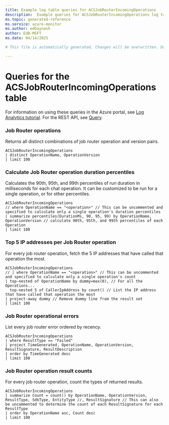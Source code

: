 ```yaml
---
title: Example log table queries for ACSJobRouterIncomingOperations
description:  Example queries for ACSJobRouterIncomingOperations log table
ms.topic: generated-reference
ms.service: azure-monitor
ms.author: edbaynash
author: EdB-MSFT
ms.date: 04/14/2025

# This file is automatically generated. Changes will be overwritten. Do not change this file directly. 

---
```


# Queries for the ACSJobRouterIncomingOperations table

For information on using these queries in the Azure portal, see [Log Analytics tutorial](/azure/azure-monitor/logs/log-analytics-tutorial). For the REST API, see [Query](/azure/azure-monitor/logs/api/overview).


### Job Router operations  


Returns all distinct combinations of job router operation and version pairs.  

```query
ACSJobRouterIncomingOperations
| distinct OperationName, OperationVersion 
| limit 100
```



### Calculate Job Router operation duration percentiles  


Calculates the 90th, 95th, and 99th percentiles of run duration in milliseconds for each chat operation. It can be customized to be run for a single operation, or for other percentiles.  

```query
ACSJobRouterIncomingOperations
// where OperationName == "<operation>" // This can be uncommented and specified to calculate only a single operation's duration percentiles
| summarize percentiles(DurationMs, 90, 95, 99) by OperationName, OperationVersion // calculate 90th, 95th, and 99th percentiles of each Operation
| limit 100

```



### Top 5 IP addresses per Job Router operation  


For every job router operation, fetch the 5 IP addresses that have called that operation the most.  

```query
ACSJobRouterIncomingOperations
// | where OperationName == "<operation>" // This can be uncommented and specified to calculate only a single operation's count
| top-nested of OperationName by dummy=max(0), // For all the Operations...
  top-nested 5 of CallerIpAddress by count() // List the IP address that have called that operation the most
| project-away dummy // Remove dummy line from the result set
| limit 100
```



### Job Router operational errors  


List every job router error ordered by recency.  

```query
ACSJobRouterIncomingOperations
| where ResultType == "Failed"
| project TimeGenerated, OperationName, OperationVersion, ResultSignature, ResultDescription
| order by TimeGenerated desc
| limit 100
```



### Job Router operation result counts  


For every job router operation, count the types of returned results.  

```query
ACSJobRouterIncomingOperations
| summarize Count = count() by OperationName, OperationVersion, ResultType, SdkType, EntityType //, ResultSignature // This can also be uncommented to determine the count of each ResultSignature for each ResultType 
| order by OperationName asc, Count desc
| limit 100
```

